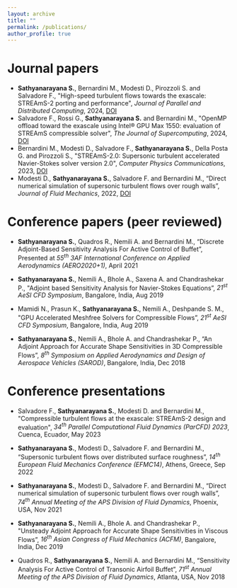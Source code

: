 ```yaml
---
layout: archive
title: ""
permalink: /publications/
author_profile: true
---
```

Journal papers
======
* **Sathyanarayana S.**, Bernardini M., Modesti D., Pirozzoli S. and Salvadore F., "High-speed turbulent flows towards the exascale: STREAmS-2 porting and performance", *Journal of Parallel and Distributed Computing*, 2024, [DOI](https://doi.org/10.1016/j.jpdc.2024.104993)
* Salvadore F., Rossi G., **Sathyanarayana S.** and Bernardini M., "OpenMP offload toward the exascale using Intel® GPU Max 1550: evaluation of STREAmS compressible solver", *The Journal of Supercomputing*, 2024, [DOI](https://doi.org/10.1007/s11227-024-06254-y)
* Bernardini M., Modesti D., Salvadore F., **Sathyanarayana S.**, Della Posta G. and Pirozzoli S., "STREAmS-2.0: Supersonic turbulent accelerated Navier-Stokes solver version 2.0", *Computer Physics Communications*, 2023, [DOI](https://doi.org/10.1016/j.cpc.2022.108644)
* Modesti D., **Sathyanarayana S.**, Salvadore F. and Bernardini M., “Direct numerical simulation of supersonic turbulent flows over rough walls”, *Journal of Fluid Mechanics*, 2022, [DOI](https://doi.org/10.1017/jfm.2022.393)

Conference papers (peer reviewed)
======
* **Sathyanarayana S.**, Quadros R., Nemili A. and Bernardini M., “Discrete Adjoint-Based Sensitivity Analysis For Active Control of Buffet”, Presented at *55<sup>th</sup> 3AF International Conference on Applied Aerodynamics (AERO2020+1)*, April 2021

* **Sathyanarayana S.**, Nemili A., Bhole A., Saxena A. and Chandrashekar P., "Adjoint based Sensitivity Analysis for Navier-Stokes Equations”, *21<sup>st</sup> AeSI CFD Symposium*, Bangalore, India, Aug 2019

* Mamidi N., Prasun K., **Sathyanarayana S.**, Nemili A., Deshpande S. M., "GPU Accelerated Meshfree Solvers for Compressible Flows”, *21<sup>st</sup> AeSI CFD Symposium*, Bangalore, India, Aug 2019

* **Sathyanarayana S.**, Nemili A., Bhole A. and Chandrashekar P., “An Adjoint Approach for Accurate Shape Sensitivities in 3D Compressible Flows”, *8<sup>th</sup> Symposium on Applied Aerodynamics and Design of Aerospace Vehicles (SAROD)*, Bangalore, India, Dec 2018

Conference presentations
======
* Salvadore F., **Sathyanarayana S.**, Modesti D. and Bernardini M., "Compressible turbulent flows at the exascale: STREAmS-2 design and evaluation", *34<sup>th</sup> Parallel Computational Fluid Dynamics (ParCFD) 2023*, Cuenca, Ecuador, May 2023
* **Sathyanarayana S.**, Modesti D., Salvadore F. and Bernardini M., “Supersonic turbulent flows over distributed surface roughness”, *14<sup>th</sup> European Fluid Mechanics Conference (EFMC14)*, Athens, Greece, Sep 2022

* **Sathyanarayana S.**, Modesti D., Salvadore F. and Bernardini M., “Direct numerical simulation of supersonic turbulent flows over rough walls”, *74<sup>th</sup> Annual Meeting of the APS Division of Fluid Dynamics*, Phoenix, USA, Nov 2021

* **Sathyanarayana S.**, Nemili A., Bhole A. and Chandrashekar P., "Unsteady Adjoint Approach for Accurate Shape Sensitivities in Viscous Flows”, *16<sup>th</sup> Asian Congress of Fluid Mechanics (ACFM)*, Bangalore, India, Dec 2019

* Quadros R., **Sathyanarayana S.**, Nemili A. and Bernardini M., “Sensitivity Analysis For Active Control of Transonic Airfoil Buffet”, *71<sup>st</sup> Annual Meeting of the APS Division of Fluid Dynamics*, Atlanta, USA, Nov 2018
